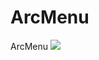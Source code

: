 # ArcMenu
 ArcMenu
[![](https://jitpack.io/v/Jamalzahid/ArcMenu.svg)](https://jitpack.io/#Jamalzahid/ArcMenu)
